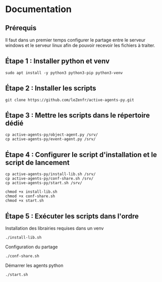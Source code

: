 # Documentation

## Prérequis 
Il faut dans un premier temps configurer le partage entre le serveur windows et le serveur linux afin de pouvoir recevoir les fichiers à traiter.

## Étape 1 : Installer python et venv 
```
sudo apt install -y python3 python3-pip python3-venv
```

## Étape 2 : Installer les scripts
```
git clone https://github.com/leZenfr/active-agents-py.git
```

## Étape 3 : Mettre les scripts dans le répertoire dédié
```
cp active-agents-py/object-agent.py /srv/
cp active-agents-py/event-agent.py /srv/
```

## Étape 4 : Configurer le script d'installation et le script de lancement
```
cp active-agents-py/install-lib.sh /srv/
cp active-agents-py/conf-share.sh /srv/
cp active-agents-py/start.sh /srv/

chmod +x install-lib.sh
chmod +x conf-share.sh
chmod +x start.sh
```

## Étape 5 : Exécuter les scripts dans l'ordre

Installation des librairies requises dans un venv
```
./install-lib.sh
```

Configuration du partage
```
./conf-share.sh
```

Démarrer les agents python
```
./start.sh
```


